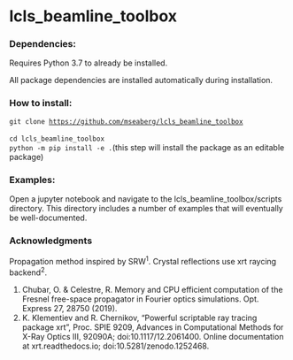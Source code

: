 # lcls_beamline_toolbox
 
### Dependencies:
Requires Python 3.7 to already be installed.

All package dependencies are installed automatically during installation.

### How to install:

<code>git clone https://github.com/mseaberg/lcls_beamline_toolbox </code>  
<code>cd lcls_beamline_toolbox </code>  
<code>python -m pip install -e .</code>(this step will install the package as an editable package)

### Examples:

Open a jupyter notebook and navigate to the lcls_beamline_toolbox/scripts directory. This directory includes a 
number of examples that will eventually be well-documented.

### Acknowledgments

Propagation method inspired by SRW<sup>1</sup>. Crystal reflections use xrt raycing backend<sup>2</sup>.

1. Chubar, O. & Celestre, R. Memory and CPU efficient computation of the Fresnel free-space propagator in 
Fourier optics simulations. Opt. Express 27, 28750 (2019).
2. K. Klementiev and R. Chernikov, “Powerful scriptable ray tracing package xrt”, Proc. SPIE 9209, Advances
 in Computational Methods for X-Ray Optics III, 92090A; doi:10.1117/12.2061400. Online documentation at 
 xrt.readthedocs.io; doi:10.5281/zenodo.1252468.
